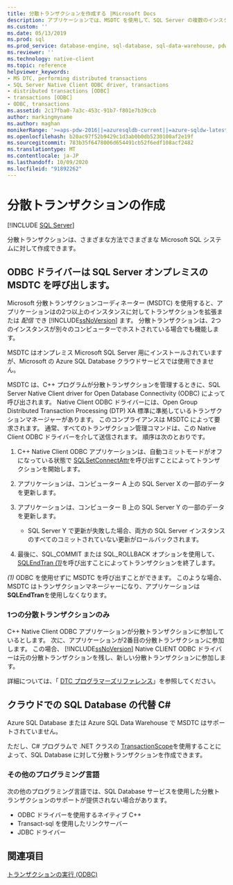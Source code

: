 ```yaml
---
title: 分散トランザクションを作成する |Microsoft Docs
description: アプリケーションでは、MSDTC を使用して、SQL Server の複数のインスタンスにわたってトランザクションを拡張または分散できます。 .NET クラスは、トランザクションを配布することもできます。
ms.custom: ''
ms.date: 05/13/2019
ms.prod: sql
ms.prod_service: database-engine, sql-database, sql-data-warehouse, pdw
ms.reviewer: ''
ms.technology: native-client
ms.topic: reference
helpviewer_keywords:
- MS DTC, performing distributed transactions
- SQL Server Native Client ODBC driver, transactions
- distributed transactions [ODBC]
- transactions [ODBC]
- ODBC, transactions
ms.assetid: 2c17fba0-7a3c-453c-91b7-f801e7b39ccb
author: markingmyname
ms.author: maghan
monikerRange: '>=aps-pdw-2016||=azuresqldb-current||=azure-sqldw-latest||>=sql-server-2016||=sqlallproducts-allversions||>=sql-server-linux-2017||=azuresqldb-mi-current'
ms.openlocfilehash: b20ac97f52b9429c1d3ab0b0db5230100af2e19f
ms.sourcegitcommit: 783b35f6478006d654491cb52f6edf108acf2482
ms.translationtype: MT
ms.contentlocale: ja-JP
ms.lasthandoff: 10/09/2020
ms.locfileid: "91892262"
---
```

# <a name="create-a-distributed-transaction"></a>分散トランザクションの作成

[!INCLUDE [SQL Server](../../../includes/applies-to-version/sql-asdb-asdbmi-asa-pdw.md)]

<!--
The following includes .md file is Empty, as of long before 2019/May/13.
/includes/snac-deprecated.md
-->


分散トランザクションは、さまざまな方法でさまざまな Microsoft SQL システムに対して作成できます。

## <a name="odbc-driver-calls-the-msdtc-for-sql-server-on-premises"></a>ODBC ドライバーは SQL Server オンプレミスの MSDTC を呼び出します。

Microsoft 分散トランザクションコーディネーター (MSDTC) を使用すると、アプリケーションはの2つ以上のインスタンスに対してトランザクションを拡張または _配信_ でき [!INCLUDE[ssNoVersion](../../../includes/ssnoversion-md.md)] ます。 分散トランザクションは、2つのインスタンスが別々のコンピューターでホストされている場合でも機能します。

MSDTC はオンプレミス Microsoft SQL Server 用にインストールされていますが、Microsoft の Azure SQL Database クラウドサービスでは使用できません。

MSDTC は、C++ プログラムが分散トランザクションを管理するときに、SQL Server Native Client driver for Open Database Connectivity (ODBC) によって呼び出されます。 Native Client ODBC ドライバーには、Open Group Distributed Transaction Processing (DTP) XA 標準に準拠しているトランザクションマネージャーがあります。 このコンプライアンスは MSDTC によって要求されます。 通常、すべてのトランザクション管理コマンドは、この Native Client ODBC ドライバーを介して送信されます。 順序は次のとおりです。

1. C++ Native Client ODBC アプリケーションは、自動コミットモードがオフになっている状態で [SQLSetConnectAttr](../../../relational-databases/native-client-odbc-api/sqlsetconnectattr.md)を呼び出すことによってトランザクションを開始します。

2. アプリケーションは、コンピューター A 上の SQL Server X の一部のデータを更新します。

3. アプリケーションは、コンピューター B 上の SQL Server Y の一部のデータを更新します。
    - SQL Server Y で更新が失敗した場合、両方の SQL Server インスタンスのすべてのコミットされていない更新がロールバックされます。

4. 最後に、SQL_COMMIT または SQL_ROLLBACK オプションを使用して、 [SQLEndTran _(1)_](../../../relational-databases/native-client-odbc-api/sqlendtran.md)を呼び出すことによってトランザクションを終了します。

_(1)_ ODBC を使用せずに MSDTC を呼び出すことができます。 このような場合、MSDTC はトランザクションマネージャーになり、アプリケーションは **SQLEndTran**を使用しなくなります。

### <a name="only-one-distributed-transaction"></a>1つの分散トランザクションのみ

C++ Native Client ODBC アプリケーションが分散トランザクションに参加しているとします。 次に、アプリケーションが2番目の分散トランザクションに参加します。 この場合、 [!INCLUDE[ssNoVersion](../../../includes/ssnoversion-md.md)] Native CLIENT ODBC ドライバーは元の分散トランザクションを残し、新しい分散トランザクションに参加します。

詳細については、「 [DTC プログラマーズリファレンス](/previous-versions/windows/desktop/ms686108(v=vs.85))」を参照してください。

## <a name="c-alternative-for-sql-database-in-the-cloud"></a>クラウドでの SQL Database の代替 C#

Azure SQL Database または Azure SQL Data Warehouse で MSDTC はサポートされていません。

ただし、C# プログラムで .NET クラスの [TransactionScope](/dotnet/api/system.transactions.transactionscope)を使用することによって、SQL Database に対して分散トランザクションを作成できます。

### <a name="other-programming-languages"></a>その他のプログラミング言語

次の他のプログラミング言語では、SQL Database サービスを使用した分散トランザクションのサポートが提供されない場合があります。

- ODBC ドライバーを使用するネイティブ C++
- Transact-sql を使用したリンクサーバー
- JDBC ドライバー

## <a name="see-also"></a>関連項目

[トランザクションの実行 (ODBC)](performing-transactions-in-odbc.md)